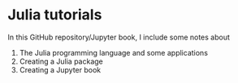 # Julia tutorials

In this GitHub repository/Jupyter book, I include some notes about
1. The Julia programming language and some applications
2. Creating a Julia package
3. Creating a Jupyter book



